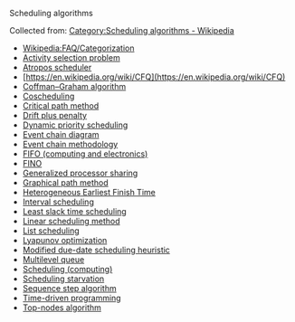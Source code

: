 Scheduling algorithms

Collected from: [Category:Scheduling algorithms - Wikipedia](https://en.wikipedia.org/wiki/Category:Scheduling_algorithms?oldformat=true)


- [Wikipedia:FAQ/Categorization](https://en.wikipedia.org/wiki/Wikipedia:FAQ/Categorization#Why_might_a_category_list_not_be_up_to_date?)
- [Activity selection problem](https://en.wikipedia.org/wiki/Activity_selection_problem)
- [Atropos scheduler](https://en.wikipedia.org/wiki/Atropos_scheduler)
- [https://en.wikipedia.org/wiki/CFQ](https://en.wikipedia.org/wiki/CFQ)
- [Coffman–Graham algorithm](https://en.wikipedia.org/wiki/Coffman%E2%80%93Graham_algorithm)
- [Coscheduling](https://en.wikipedia.org/wiki/Coscheduling)
- [Critical path method](https://en.wikipedia.org/wiki/Critical_path_method)
- [Drift plus penalty](https://en.wikipedia.org/wiki/Drift_plus_penalty)
- [Dynamic priority scheduling](https://en.wikipedia.org/wiki/Dynamic_priority_scheduling)
- [Event chain diagram](https://en.wikipedia.org/wiki/Event_chain_diagram)
- [Event chain methodology](https://en.wikipedia.org/wiki/Event_chain_methodology)
- [FIFO (computing and electronics)](https://en.wikipedia.org/wiki/FIFO_(computing_and_electronics))
- [FINO](https://en.wikipedia.org/wiki/FINO)
- [Generalized processor sharing](https://en.wikipedia.org/wiki/Generalized_processor_sharing)
- [Graphical path method](https://en.wikipedia.org/wiki/Graphical_path_method)
- [Heterogeneous Earliest Finish Time](https://en.wikipedia.org/wiki/Heterogeneous_Earliest_Finish_Time)
- [Interval scheduling](https://en.wikipedia.org/wiki/Interval_scheduling)
- [Least slack time scheduling](https://en.wikipedia.org/wiki/Least_slack_time_scheduling)
- [Linear scheduling method](https://en.wikipedia.org/wiki/Linear_scheduling_method)
- [List scheduling](https://en.wikipedia.org/wiki/List_scheduling)
- [Lyapunov optimization](https://en.wikipedia.org/wiki/Lyapunov_optimization)
- [Modified due-date scheduling heuristic](https://en.wikipedia.org/wiki/Modified_due-date_scheduling_heuristic)
- [Multilevel queue](https://en.wikipedia.org/wiki/Multilevel_queue)
- [Scheduling (computing)](https://en.wikipedia.org/wiki/Scheduling_(computing))
- [Scheduling starvation](https://en.wikipedia.org/wiki/Scheduling_starvation)
- [Sequence step algorithm](https://en.wikipedia.org/wiki/Sequence_step_algorithm)
- [Time-driven programming](https://en.wikipedia.org/wiki/Time-driven_programming)
- [Top-nodes algorithm](https://en.wikipedia.org/wiki/Top-nodes_algorithm)